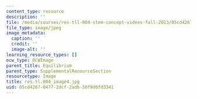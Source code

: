 ```yaml
---
content_type: resource
description: ''
file: /media/courses/res-tll-004-stem-concept-videos-fall-2013/05cd426704772dcf2adb50f9d6fd3341_res.tl.004_image4.jpg
file_type: image/jpeg
image_metadata:
  caption: ''
  credit: ''
  image-alt: ''
learning_resource_types: []
ocw_type: OCWImage
parent_title: Equilibrium
parent_type: SupplementalResourceSection
resourcetype: Image
title: res.tl.004_image4.jpg
uid: 05cd4267-0477-2dcf-2adb-50f9d6fd3341
---
```

